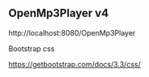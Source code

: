 ## OpenMp3Player v4


http://localhost:8080/OpenMp3Player


Bootstrap css

https://getbootstrap.com/docs/3.3/css/



